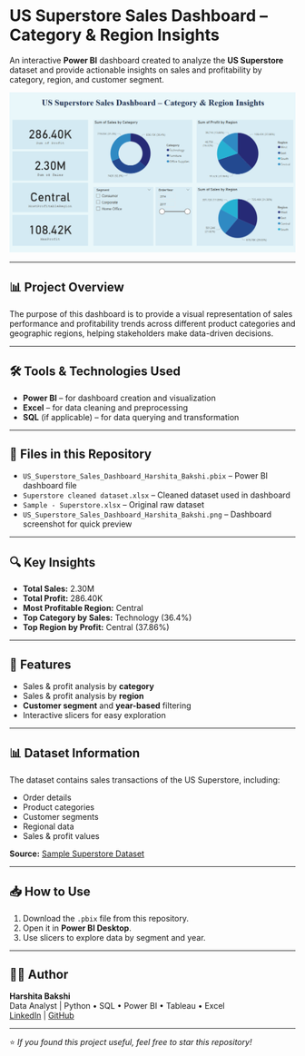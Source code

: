 # US Superstore Sales Dashboard – Category & Region Insights

An interactive **Power BI** dashboard created to analyze the **US Superstore** dataset and provide actionable insights on sales and profitability by category, region, and customer segment.  

![Dashboard Screenshot](US_Superstore_Sales_Dashboard_Harshita_Bakshi.png)

---

## 📊 Project Overview
The purpose of this dashboard is to provide a visual representation of sales performance and profitability trends across different product categories and geographic regions, helping stakeholders make data-driven decisions.

---

## 🛠 Tools & Technologies Used
- **Power BI** – for dashboard creation and visualization
- **Excel** – for data cleaning and preprocessing
- **SQL** (if applicable) – for data querying and transformation

---

## 📂 Files in this Repository
- `US_Superstore_Sales_Dashboard_Harshita_Bakshi.pbix` – Power BI dashboard file
- `Superstore cleaned dataset.xlsx` – Cleaned dataset used in dashboard
- `Sample - Superstore.xlsx` – Original raw dataset
- `US_Superstore_Sales_Dashboard_Harshita_Bakshi.png` – Dashboard screenshot for quick preview

---

## 🔍 Key Insights
- **Total Sales:** 2.30M  
- **Total Profit:** 286.40K  
- **Most Profitable Region:** Central  
- **Top Category by Sales:** Technology (36.4%)  
- **Top Region by Profit:** Central (37.86%)  

---

## 📌 Features
- Sales & profit analysis by **category**
- Sales & profit analysis by **region**
- **Customer segment** and **year-based** filtering
- Interactive slicers for easy exploration

---

## 📊 Dataset Information
The dataset contains sales transactions of the US Superstore, including:
- Order details
- Product categories
- Customer segments
- Regional data
- Sales & profit values

**Source:** [Sample Superstore Dataset](https://www.kaggle.com/) 

---

## 📥 How to Use
1. Download the `.pbix` file from this repository.
2. Open it in **Power BI Desktop**.
3. Use slicers to explore data by segment and year.

---

## 👩‍💻 Author
**Harshita Bakshi**  
Data Analyst | Python • SQL • Power BI • Tableau • Excel  
[LinkedIn](https://linkedin.com/in/harshita-bakshi) | [GitHub](https://github.com/harshitabakshiiii)

---

⭐ *If you found this project useful, feel free to star this repository!*
